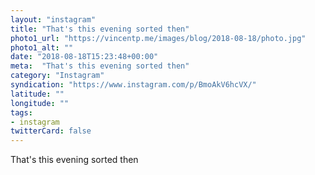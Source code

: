 ```yaml
---
layout: "instagram"
title: "That's this evening sorted then"
photo1_url: "https://vincentp.me/images/blog/2018-08-18/photo.jpg"
photo1_alt: ""
date: "2018-08-18T15:23:48+00:00"
meta:  "That's this evening sorted then"
category: "Instagram"
syndication: "https://www.instagram.com/p/BmoAkV6hcVX/"
latitude: ""
longitude: ""
tags:
- instagram
twitterCard: false
---
```

That's this evening sorted then
